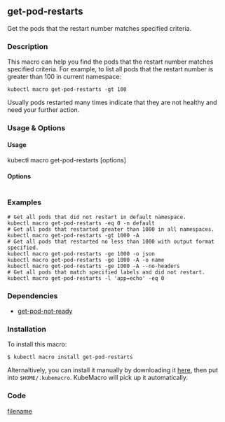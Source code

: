 ## get-pod-restarts

Get the pods that the restart number matches specified criteria.

<!-- tabs:start -->

### **Description**


This macro can help you find the pods that the restart number matches specified criteria.
For example, to list all pods that the restart number is greater than 100 in current namespace:
```shell
kubectl macro get-pod-restarts -gt 100
```

Usually pods restarted many times indicate that they are not healthy and need your further action.



### **Usage & Options**

#### Usage

kubectl macro get-pod-restarts [options]

#### Options

```

```

### **Examples**

```shell
# Get all pods that did not restart in default namespace.
kubectl macro get-pod-restarts -eq 0 -n default
# Get all pods that restarted greater than 1000 in all namespaces.
kubectl macro get-pod-restarts -gt 1000 -A
# Get all pods that restarted no less than 1000 with output format specified.
kubectl macro get-pod-restarts -ge 1000 -o json
kubectl macro get-pod-restarts -ge 1000 -A -o name
kubectl macro get-pod-restarts -ge 1000 -A --no-headers
# Get all pods that match specified labels and did not restart.
kubectl macro get-pod-restarts -l 'app=echo' -eq 0

```

### **Dependencies**

* [get-pod-not-ready](docs/get-pod-not-ready.md)

### **Installation**

To install this macro:
```shell
$ kubectl macro install get-pod-restarts
```

Alternaltively, you can install it manually by downloading it [here](../bin/get-pod-restarts.sh), then put into `$HOME/.kubemacro`. KubeMacro will pick up it automatically.

### **Code**

[filename](../bin/get-pod-restarts.sh ':include :type=code shell')

<!-- tabs:end -->
